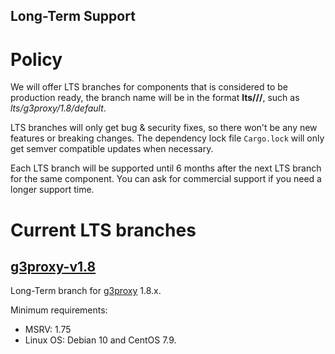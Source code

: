 Long-Term Support
-----

# Policy

We will offer LTS branches for components that is considered to be production ready,
the branch name will be in the format **lts/<name>/<version>/<feature>**, such as *lts/g3proxy/1.8/default*.

LTS branches will only get bug & security fixes, so there won't be any new features or breaking changes.
The dependency lock file `Cargo.lock` will only get semver compatible updates when necessary.

Each LTS branch will be supported until 6 months after the next LTS branch for the same component.
You can ask for commercial support if you need a longer support time.

# Current LTS branches

## [g3proxy-v1.8](https://github.com/bytedance/g3/tree/lts/g3proxy/1.8/default)

Long-Term branch for [g3proxy](../g3proxy) 1.8.x.

Minimum requirements:

- MSRV: 1.75
- Linux OS: Debian 10 and CentOS 7.9.
